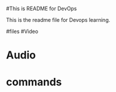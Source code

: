#This is README for DevOps




This is the readme file for Devops learning.

#files
#Video
# Audio
# commands
